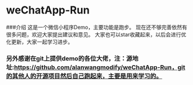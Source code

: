 # weChatApp-Run

###介绍
这是一个微信小程序Demo，主要功能是跑步。
现在还不够完善依然有很多问题，欢迎大家提出建议和意见。
大家也可以star收藏起来，以后会进行优化更新，大家一起学习进步。

### 另外感谢在git上提供demo的各位大佬，注：源地址:https://github.com/alanwangmodify/weChatApp-Run，git的其他人的开源项目然后自己跑起来，主要是用来学习的。
